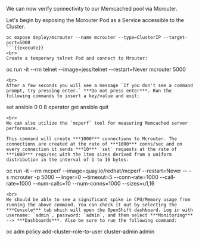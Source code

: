 We can now verify connectivity to our Memcached pool via Mcrouter.

Let's begin by exposing the Mcrouter Pod as a Service accessible to the Cluster.

```
oc expose deploy/mcrouter --name mcrouter --type=ClusterIP --target-port=5000
```{{execute}}
<br>
Create a temporary telnet Pod and connect to Mrouter:

```
oc run -it --rm telnet --image=jess/telnet --restart=Never mcrouter 5000
```{{execute}}
<br>
After a few seconds you will see a message `If you don't see a command prompt, try pressing enter.` ***Do not press enter***. Run the following commands to insert a key/value and exit:

```
set ansible 0 0 8
operator
get ansible
quit
```{{execute}}
<br>
We can also utilize the `mcperf` tool for measuring Memcached server performance.

This command will create ***1000*** connections to Mcrouter. The connections are created at the rate of ***1000*** conns/sec and on every connection it sends ***10*** `set` requests at the rate of ***1000*** reqs/sec with the item sizes derived from a uniform distribution in the interval of 1 to 16 bytes:

```
oc run -it --rm mcperf --image=quay.io/redhat/mcperf --restart=Never -- -s mcrouter -p 5000 --linger=0 --timeout=5 --conn-rate=1000 --call-rate=1000 --num-calls=10 --num-conns=1000 --sizes=u1,16
```{{execute}}
<br>
We should be able to see a significant spike in CPU/Memory usage from running the above command. You can check it out by selecting the ***Console*** tab which will open the OpenShift dashboard. Log in with username: `admin`, password: `admin`, and then select ***Monitoring*** --> ***Dashboards***. Also be sure to run the following command:

```
oc adm policy add-cluster-role-to-user cluster-admin admin
```{{execute}}

